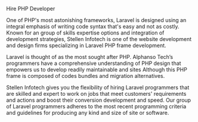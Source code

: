 Hire PHP Developer

One of PHP's most astonishing frameworks, Laravel is designed using an integral emphasis of writing code syntax that's easy and not as costly. Known for an group of skills expertise options and integration of development strategies, Stellen Infotech is one of the website development and design firms specializing in Laravel PHP frame development.

Laravel is thought of as the most sought after PHP. Alphanso Tech’s  programmers have a comprehensive understanding of PHP design that empowers us to develop readily maintainable and sites Although this PHP frame is composed of codes bundles and migration alternatives.

Stellen Infotech gives you the flexibility of hiring Laravel programmers that are skilled and expert to work on jobs that meet customers' requirements and actions and boost their conversion development and speed. Our group of Laravel programmers adheres to the most recent programming criteria and guidelines for producing any kind and size of site or software.
